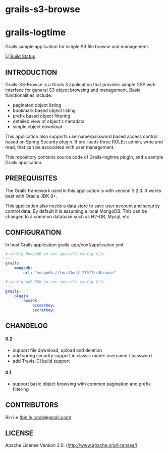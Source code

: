 # grails-s3-browse



# grails-logtime
Grails sample application for simple S3 file browse and management.

[![Build Status](https://travis-ci.org/binlecode/grails-s3-browse.svg?branch=master)](https://travis-ci.org/binlecode/grails-s3-browse)
 
## INTRODUCTION

Grails-S3-Browse is a Grails 3 application that provides simple GSP web interface for general S3 object browsing and management.
Basic functionalities include:
- paginated object listing
- bookmark based object listing
- prefix based object filtering
- detailed view of object's metadata
- simple object download

This application also supports username/password based access control based on Spring Security plugin.
It pre-loads three ROLEs: admin, write and read, that can be associated with user management.  

This repository contains source code of Grails-logtime plugin, and a sample Grails application.

## PREREQUISITES

The Grails framework used in this application is with version 3.2.3. It works best with Oracle JDK 8+.

This application also needs a data store to save user account and security control data. By default it is assuming a local MongoDB. 
This can be changed to a common database such as H2-DB, Mysql, etc.   


## CONFIGURATION



In host Grails application grails-app/conf/application.yml

```yaml
# config MongoDB in env specific config file
---
grails:
    mongodb:
        url: "mongodb://localhost:27017/s3browse"

# config AWS SDK in env specific config file
---
grails:
    plugin:
        awssdk:
            accessKey:
            secretKey:
```

## CHANGELOG

#### 0.2
* support file download, upload and deletion
* add spring security support in classic mode: username / password
* add Travis-CI build support

#### 0.1
* support basic object browsing with common pagination and prefix filtering

## CONTRIBUTORS

Bin Le (bin.le.code@gmail.com)


## LICENSE

Apache License Version 2.0. (http://www.apache.org/licenses/)
